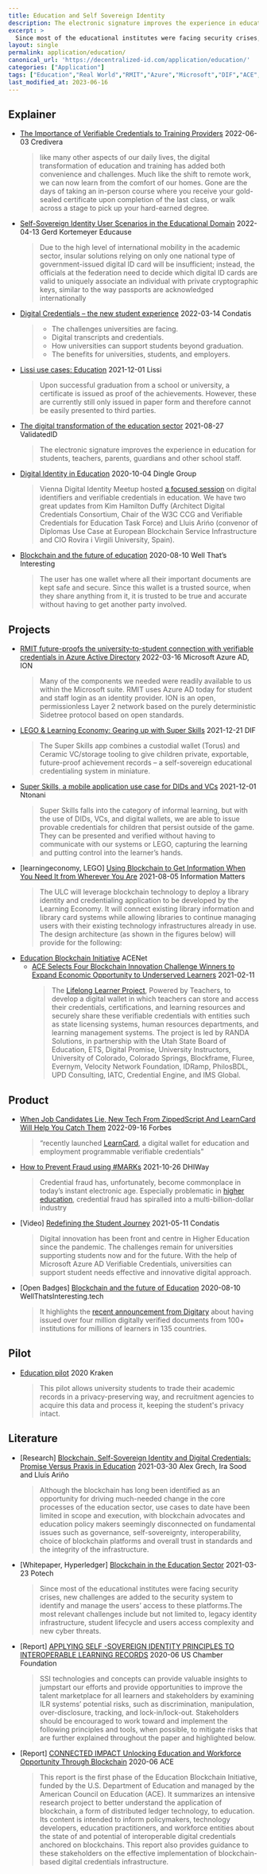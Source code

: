 ```yaml
---
title: Education and Self Sovereign Identity
description: The electronic signature improves the experience in education for students, teachers, parents, guardians and other school staff.
excerpt: >
  Since most of the educational institutes were facing security crises, new challenges are added to the security system to identify and manage the users’ access to these platforms.The most relevant challenges include but not limited to, legacy identity infrastructure, student lifecycle and users access complexity and new cyber threats.
layout: single
permalink: application/education/
canonical_url: 'https://decentralized-id.com/application/education/'
categories: ["Application"]
tags: ["Education","Real World","RMIT","Azure","Microsoft","DIF","ACE","Fluree","Evernym","Velocity Network","IDRamp","Digitary","Open Badges"]
last_modified_at: 2023-06-16
---
```


## Explainer

* [The Importance of Verifiable Credentials to Training Providers](https://uploads-ssl.webflow.com/6269810a06ae9fafd52556a3/629f94235eabc454ea48c117_The%20Importance%20of%20Verifiable%20Credentials%20for%20Training%20Providers.pdf?__hstc=100632769.d32f75d38c42eaa77409051b21d73653.1655033322879.1655033322879.1655033322879.1&__hssc=100632769.1.1655033322879&__hsfp=2803731784) 2022-06-03 Credivera
  > like many other aspects of our daily lives, the digital transformation of education and training has added both convenience and challenges. Much like the shift to remote work, we can now learn from the comfort of our homes. Gone are the days of taking an in-person course where you receive your gold-sealed certificate upon completion of the last class, or walk across a stage to pick up your hard-earned degree.
* [Self-Sovereign Identity User Scenarios in the Educational Domain](https://er.educause.edu/articles/2022/4/self-sovereign-identity-user-scenarios-in-the-educational-domain) 2022-04-13 Gerd Kortemeyer Educause
  > Due to the high level of international mobility in the academic sector, insular solutions relying on only one national type of government-issued digital ID card will be insufficient; instead, the officials at the federation need to decide which digital ID cards are valid to uniquely associate an individual with private cryptographic keys, similar to the way passports are acknowledged internationally
* [Digital Credentials – the new student experience](https://condatis.com/webinars/webinar/digital-credentials/) 2022-03-14 Condatis
  > - The challenges universities are facing.
  > - Digital transcripts and credentials.
  > - How universities can support students beyond graduation.
  > - The benefits for universities, students, and employers.
* [Lissi use cases: Education](https://lissi-id.medium.com/lissi-use-cases-education-c39908690300) 2021-12-01 Lissi
  > Upon successful graduation from a school or university, a certificate is issued as proof of the achievements. However, these are currently still only issued in paper form and therefore cannot be easily presented to third parties.
* [The digital transformation of the education sector](https://www.validatedid.com/post-en/the-digital-transformation-of-the-education-sector) 2021-08-27 ValidatedID
  > The electronic signature improves the experience in education for students, teachers, parents, guardians and other school staff.
* [Digital Identity in Education](https://www.thedinglegroup.com/blog/2020/10/4/digital-identity-in-education) 2020-10-04 Dingle Group
  > Vienna Digital Identity Meetup hosted [a focused session](https://vimeo.com/464715275) on digital identifiers and verifiable credentials in education.  We have two great updates from Kim Hamilton Duffy (Architect Digital Credentials Consortium, Chair of the W3C CCG and Verifiable Credentials for Education Task Force) and Lluis Arińo (convenor of Diplomas Use Case at European Blockchain Service Infrastructure and CIO Rovira i Virgili University, Spain).
* [Blockchain and the future of education](https://wellthatsinteresting.tech/blockchain-and-the-future-of-education/) 2020-08-10 Well That’s Interesting
  > The user has one wallet where all their important documents are kept safe and secure. Since this wallet is a trusted source, when they share anything from it, it is trusted to be true and accurate without having to get another party involved.

## Projects

* [RMIT future-proofs the university-to-student connection with verifiable credentials in Azure Active Directory](https://customers.microsoft.com/en-au/story/1481006006183422060-rmit-university-higher-education-azure-active-directory)	2022-03-16 Microsoft Azure AD, ION
  > Many of the components we needed were readily available to us within the Microsoft suite. RMIT uses Azure AD today for student and staff login as an identity provider. ION is an open, permissionless Layer 2 network based on the purely deterministic Sidetree protocol based on open standards. 
* [LEGO & Learning Economy: Gearing up with Super Skills](https://blog.identity.foundation/lego-super-skills/) 2021-12-21 DIF
  > The Super Skills app combines a custodial wallet (Torus) and Ceramic VC/storage tooling to give children private, exportable, future-proof achievement records – a self-sovereign educational credentialing system in miniature.
* [Super Skills, a mobile application use case for DIDs and VCs](https://medium.com/@ntonani/super-skills-a-mobile-application-use-case-for-dids-and-vcs-d174467ccf46) 2021-12-01 Ntonani
  > Super Skills falls into the category of informal learning, but with the use of DIDs, VCs, and digital wallets, we are able to issue provable credentials for children that persist outside of the game. They can be presented and verified without having to communicate with our systems or LEGO, capturing the learning and putting control into the learner’s hands.
* [learningeconomy, LEGO] [Using Blockchain to Get Information When You Need It from Wherever You Are](http://informationmatters.org/2021/08/using-blockchain-to-get-information-when-you-need-it-from-wherever-you-are/) 2021-08-05 Information Matters
  > The ULC will leverage blockchain technology to deploy a library identity and credentialing application to be developed by the Learning Economy. It will connect existing library information and library card systems while allowing libraries to continue managing users with their existing technology infrastructures already in use. The design architecture (as shown in the figures below) will provide for the following:
* [Education Blockchain Initiative](https://www.acenet.edu/Research-Insights/Pages/Education-Blockchain-Initiative.aspx) ACENet
  * [ACE Selects Four Blockchain Innovation Challenge Winners to Expand Economic Opportunity to Underserved Learners](https://www.acenet.edu/News-Room/Pages/Four-Blockchain-Innovation-Challenge-Economic-Opportunity-Underserved-Learners.aspx) 2021-02-11
    > The [Lifelong Learner Project](https://www.lifelonglearnerproject.org/), Powered by Teachers, to develop a digital wallet in which teachers can store and access their credentials, certifications, and learning resources and securely share these verifiable credentials with entities such as state licensing systems, human resources departments, and learning management systems. The project is led by RANDA Solutions, in partnership with the Utah State Board of Education, ETS, Digital Promise, University Instructors, University of Colorado, Colorado Springs, Blockframe, Fluree, Evernym, Velocity Network Foundation, IDRamp, PhilosBDL, UPD Consulting, IATC, Credential Engine, and IMS Global.

## Product 

* [When Job Candidates Lie, New Tech From ZippedScript And LearnCard Will Help You Catch Them](https://www.forbes.com/sites/zengernews/2022/09/16/when-job-candidates-lie-new-tech-from-zippedscript-and-learncard-will-help-you-catch-them/?sh=731b54b63ed4) 2022-09-16 Forbes 
  > “recently launched [LearnCard](http://www.learncard.com/), a digital wallet for education and employment programmable verifiable credentials”
* [How to Prevent Fraud using #MARKs](https://dhiway.com/prevent-credential-fraud/) 2021-10-26 DHIWay
  > Credential fraud has, unfortunately, become commonplace in today’s instant electronic age. Especially problematic in [higher education](https://dhiway.com/hashmarks-in-the-education-sector/), credential fraud has spiralled into a multi-billion-dollar industry
* [Video] [Redefining the Student Journey](https://www.youtube.com/watch?v=enqQ0FyLaBc) 2021-05-11 Condatis
  > Digital innovation has been front and centre in Higher Education since the pandemic. The challenges remain for universities supporting students now and for the future. With the help of Microsoft Azure AD Verifiable Credentials, universities can support student needs effective and innovative digital approach.
* [Open Badges] [Blockchain and the future of Education](https://wellthatsinteresting.tech/blockchain-and-the-future-of-education/) 2020-08-10 WellThatsInteresting.tech
  > It highlights the [recent announcement from Digitary](https://www.digitary.net/myequals-1-million/) about having issued over four million digitally verified documents from 100+ institutions for millions of learners in 135 countries.

## Pilot

* [Education pilot](https://www.krakenh2020.eu/pilots/education) 2020 Kraken
  > This pilot allows university students to trade their academic records in a privacy-preserving way, and recruitment agencies to acquire this data and process it, keeping the student's privacy intact.

## Literature

* [Research] [Blockchain, Self-Sovereign Identity and Digital Credentials: Promise Versus Praxis in Education](https://www.frontiersin.org/articles/10.3389/fbloc.2021.616779/full) 2021-03-30 Alex Grech, Ira Sood and Lluís Ariño
  > Although the blockchain has long been identified as an opportunity for driving much-needed change in the core processes of the education sector, use cases to date have been limited in scope and execution, with blockchain advocates and education policy makers seemingly disconnected on fundamental issues such as governance, self-sovereignty, interoperability, choice of blockchain platforms and overall trust in standards and the integrity of the infrastructure.
* [Whitepaper, Hyperledger] [Blockchain in the Education Sector](https://potech.global/web/images/Potech%20Labs%20White%20Paper_Blockchain%20in%20the%20Education%20Sector.pdf) 2021-03-23 Potech 
  > Since most of the educational institutes were facing security crises, new challenges are added to the security system to identify and manage the users’ access to these platforms.The most relevant challenges include but not limited to, legacy identity infrastructure, student lifecycle and users access complexity and new cyber threats.
* [Report] [APPLYING SELF -SOVEREIGN IDENTITY PRINCIPLES TO INTEROPERABLE LEARNING RECORDS](https://www.uschamberfoundation.org/sites/default/files/media-uploads/Applying%20SSI%20Principles%20to%20ILRs%20Report.pdf) 2020-06 US Chamber Foundation
  > SSI technologies and concepts can provide valuable insights to jumpstart our efforts and provide opportunities to improve the talent marketplace for all learners and stakeholders by examining ILR systems’ potential risks, such as discrimination, manipulation, over-disclosure, tracking, and lock-in/lock-out. Stakeholders should be encouraged to work toward and implement the following principles and tools, when possible, to mitigate risks that are further explained throughout the paper and highlighted below.
* [Report] [CONNECTED IMPACT Unlocking Education and Workforce Opportunity Through Blockchain](https://www.acenet.edu/Documents/ACE-Education-Blockchain-Initiative-Connected-Impact-June2020.pdf?fbclid=IwAR22cl_g-DzoZOEBStwKhrsuQpqqA66ZyZhKdd_4NmER2GyDMXbatuUsUuw) 2020-06 ACE
  > This report is the first phase of the Education Blockchain Initiative, funded by the U.S. Department of Education and managed by the American Council on Education (ACE). It summarizes an intensive research project to better understand the application of blockchain, a form of distributed ledger technology, to education. Its content is intended to inform policymakers, technology developers, education practitioners, and workforce entities about the state of and potential of interoperable digital credentials anchored on blockchains. This report also provides guidance to these stakeholders on the effective implementation of blockchain-based digital credentials infrastructure.
